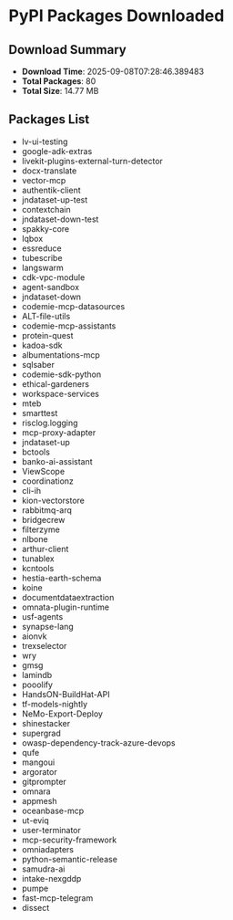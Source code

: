 # PyPI Packages Downloaded

## Download Summary
- **Download Time**: 2025-09-08T07:28:46.389483
- **Total Packages**: 80
- **Total Size**: 14.77 MB

## Packages List
- lv-ui-testing
- google-adk-extras
- livekit-plugins-external-turn-detector
- docx-translate
- vector-mcp
- authentik-client
- jndataset-up-test
- contextchain
- jndataset-down-test
- spakky-core
- lqbox
- essreduce
- tubescribe
- langswarm
- cdk-vpc-module
- agent-sandbox
- jndataset-down
- codemie-mcp-datasources
- ALT-file-utils
- codemie-mcp-assistants
- protein-quest
- kadoa-sdk
- albumentations-mcp
- sqlsaber
- codemie-sdk-python
- ethical-gardeners
- workspace-services
- mteb
- smarttest
- risclog.logging
- mcp-proxy-adapter
- jndataset-up
- bctools
- banko-ai-assistant
- ViewScope
- coordinationz
- cli-ih
- kion-vectorstore
- rabbitmq-arq
- bridgecrew
- filterzyme
- nlbone
- arthur-client
- tunablex
- kcntools
- hestia-earth-schema
- koine
- documentdataextraction
- omnata-plugin-runtime
- usf-agents
- synapse-lang
- aionvk
- trexselector
- wry
- gmsg
- lamindb
- pooolify
- HandsON-BuildHat-API
- tf-models-nightly
- NeMo-Export-Deploy
- shinestacker
- supergrad
- owasp-dependency-track-azure-devops
- qufe
- mangoui
- argorator
- gitprompter
- omnara
- appmesh
- oceanbase-mcp
- ut-eviq
- user-terminator
- mcp-security-framework
- omniadapters
- python-semantic-release
- samudra-ai
- intake-nexgddp
- pumpe
- fast-mcp-telegram
- dissect
